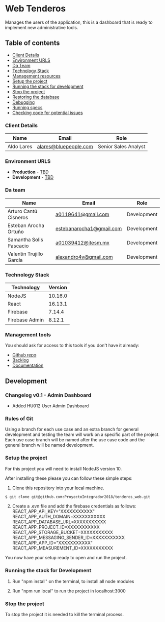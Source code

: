 # Web Tenderos

Manages the users of the application, this is a dashboard that is ready to implement new administrative tools.

## Table of contents

* [Client Details](#client-details)
* [Environment URLS](#environment-urls)
* [Da Team](#team)
* [Technology Stack](#technology-stack)
* [Management resources](#management-resources)
* [Setup the project](#setup-the-project)
* [Running the stack for development](#running-the-stack-for-development)
* [Stop the project](#stop-the-project)
* [Restoring the database](#restoring-the-database)
* [Debugging](#debugging)
* [Running specs](#running-specs)
* [Checking code for potential issues](#checking-code-for-potential-issues)


### Client Details

| Name               | Email             		| Role 					|
| ------------------ | ------------------------ | ---------------------	|
| Aldo Lares   		 | alares@bluepeople.com 	| Senior Sales Analyst 	|


### Environment URLS

* **Production** - [TBD](TBD)
* **Development** - [TBD](TBD)

### Da team

| Name          		   | Email             			| Role        |
| ------------------------ | -------------------------- | ----------- |
| Arturo Cantú Cisneros    | a0119641@gmail.com 		| Development |
| Esteban Arocha Ortuño    | estebanarocha1@gmail.com 	| Development |
| Samantha Solis Pascacio  | a01039412@itesm.mx 		| Development |
| Valentin Trujillo García | alexandro4v@gmail.com 		| Development |

### Technology Stack
| Technology     | Version      |
| -------------- | -------------|
| NodeJS         | 10.16.0      |
| React          | 16.13.1      |
| Firebase    	 | 7.14.4		    |
| Firebase Admin | 8.12.1		    |

### Management tools

You should ask for access to this tools if you don't have it already:

* [Github repo](https://github.com/ProyectoIntegrador2018/tenderos_web)
* [Backlog](https://teams.microsoft.com/_#/school/tab::66092c4e-5ee6-4852-99d1-607f82abf948/Proyecto?threadId=19:242005db4c744d77bed8da3072cb3e82@thread.tacv2&ctx=channel)
* [Documentation](https://drive.google.com/drive/u/0/folders/1LIWhHVsdTVLpmetW2GNYXAYw_jIL3jgw)

## Development

### Changelog v0.1 - Admin Dashboard
- Added HU012 User Admin Dashboard

### Rules of Git

Using a branch for each use case and an extra branch for general development and testing the team will work on a specific part of the project. Each use case branch will be named after the use case code and the general branch will be named development. 


### Setup the project

For this project you will need to install NodeJS version 10.

After installing these please you can follow these simple steps:

1. Clone this repository into your local machine.

```bash
$ git clone git@github.com:ProyectoIntegrador2018/tenderos_web.git
```

2. Create a .evn file and add the firebase credentials as follows:
  REACT_APP_API_KEY="XXXXXXXXXXX"
  REACT_APP_AUTH_DOMAIN=XXXXXXXXXXX
  REACT_APP_DATABASE_URL=XXXXXXXXXXX
  REACT_APP_PROJECT_ID=XXXXXXXXXXX
  REACT_APP_STORAGE_BUCKET=XXXXXXXXXXX
  REACT_APP_MESSAGING_SENDER_ID=XXXXXXXXXXX
  REACT_APP_APP_ID="XXXXXXXXXXX"
  REACT_APP_MEASUREMENT_ID=XXXXXXXXXXX

You now have your setup ready to open and run the project. 


### Running the stack for Development

1. Run "npm install" on the terminal, to install all node modules

2. Run "npm run local" to run the project in localhost:3000


### Stop the project

To stop the project it is needed to kill the terminal process.
